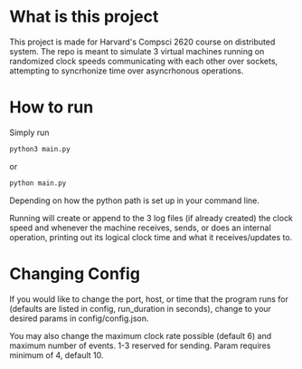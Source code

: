 # What is this project

This project is made for Harvard's Compsci 2620 course on distributed system. The repo is meant to simulate 3 virtual machines running on randomized clock speeds communicating with each other over sockets, attempting to syncrhonize time over asyncrhonous operations.

# How to run
Simply run

```bash
python3 main.py
```

or

```bash
python main.py
```

Depending on how the python path is set up in your command line.

Running will create or append to the 3 log files (if already created) the clock speed and whenever the machine receives, sends, or does an internal operation, printing out its logical clock time and what it receives/updates to.

# Changing Config

If you would like to change the port, host, or time that the program runs for (defaults are listed in config, run_duration in seconds), change to your desired params in config/config.json.

You may also change the maximum clock rate possible (default 6) and maximum number of events. 1-3 reserved for sending. Param requires minimum of 4, default 10.